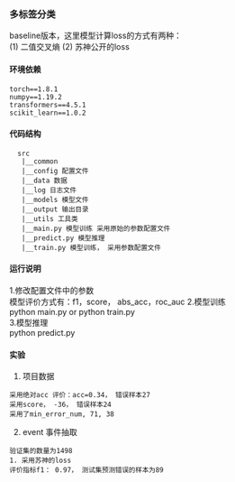 ### 多标签分类
baseline版本，这里模型计算loss的方式有两种：<br>
(1) 二值交叉熵
(2) 苏神公开的loss

#### 环境依赖
```
torch==1.8.1
numpy==1.19.2
transformers==4.5.1
scikit_learn==1.0.2
```

#### 代码结构
```
  src
   |__common
   |__config 配置文件
   |__data 数据
   |__log 日志文件
   |__models 模型文件
   |__output 输出目录
   |__utils 工具类
   |__main.py 模型训练 采用原始的参数配置文件
   |__predict.py 模型推理
   |__train.py 模型训练， 采用参数配置文件
```
#### 运行说明
1.修改配置文件中的参数<br>
模型评价方式有：f1，score， abs_acc，roc_auc
2.模型训练<br>
  python main.py  or python train.py <br>
3.模型推理<br>
  python predict.py 

#### 实验
1. 项目数据
```
采用绝对acc 评价：acc=0.34， 错误样本27
采用score， -36， 错误样本24
采用了min_error_num, 71, 38
```
2. event 事件抽取
```
验证集的数量为1498
1. 采用苏神的loss
评价指标f1： 0.97， 测试集预测错误的样本为89
```